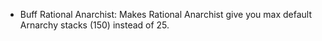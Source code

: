 - Buff Rational Anarchist:
Makes Rational Anarchist give you max default Arnarchy stacks (150) instead of 25.
